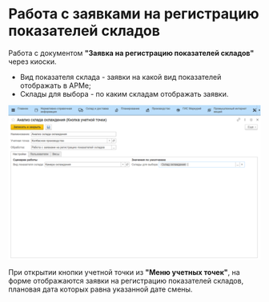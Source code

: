 # Работа с заявками на регистрацию показателей складов

Работа с документом **"Заявка на регистрацию показателей складов"** через киоски.

-   Вид показателя склада - заявки на какой вид показателей отображать в АРМе;
-   Склады для выбора - по каким складам отображать заявки.

![](WorkWithRequestToRegistrationIndicatorsOfWarehouses.assets/1.png)

При открытии кнопки учетной точки из **"Меню учетных точек"**, на форме отображаются заявки на регистрацию показателей складов, плановая дата которых равна указанной дате смены.
